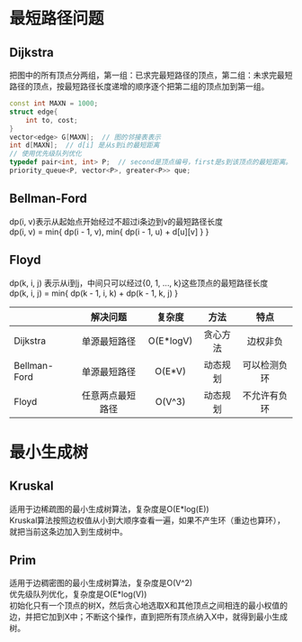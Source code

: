 # 最短路径问题
## Dijkstra
把图中的所有顶点分两组，第一组：已求完最短路径的顶点，第二组：未求完最短路径的顶点，按最短路径长度递增的顺序逐个把第二组的顶点加到第一组。
```cpp
const int MAXN = 1000;
struct edge{
    int to, cost;
}
vector<edge> G[MAXN];  // 图的邻接表表示
int d[MAXN];  // d[i] 是从s到i的最短距离
// 使用优先级队列优化
typedef pair<int, int> P;  // second是顶点编号，first是s到该顶点的最短距离。
priority_queue<P, vector<P>, greater<P>> que;
```

## Bellman-Ford
dp(i, v)表示从起始点开始经过不超过i条边到v的最短路径长度  
dp(i, v) = min{ dp(i - 1, v), min{ dp(i - 1, u) + d[u][v] } }

## Floyd
dp(k, i, j) 表示从i到j，中间只可以经过{0, 1, ..., k}这些顶点的最短路径长度  
dp(k, i, j) = min{ dp(k - 1, i, k) + dp(k - 1, k, j) }

| | 解决问题 | 复杂度 | 方法 | 特点 |
| :- |:-: |:-: |:-: |:-: |
| Dijkstra | 单源最短路径 | O(E*logV) | 贪心方法 | 边权非负 |
| Bellman-Ford | 单源最短路径 | O(E*V) | 动态规划 | 可以检测负环|
| Floyd | 任意两点最短路径 | O(V^3) | 动态规划 | 不允许有负环 |

# 最小生成树
## Kruskal
适用于边稀疏图的最小生成树算法，复杂度是O(E*log(E))  
Kruskal算法按照边权值从小到大顺序查看一遍，如果不产生环（重边也算环），就把当前这条边加入到生成树中。

## Prim
适用于边稠密图的最小生成树算法，复杂度是O(V^2)  
优先级队列优化，复杂度是O(E*log(V))  
初始化只有一个顶点的树X，然后贪心地选取X和其他顶点之间相连的最小权值的边，并把它加到X中；不断这个操作，直到把所有顶点纳入X中，就得到最小生成树。